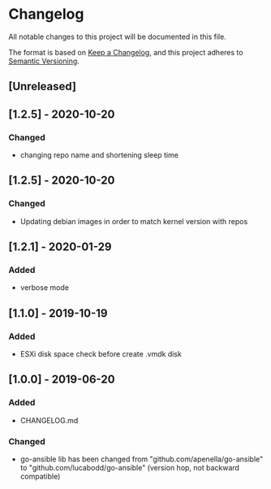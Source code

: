 # Changelog
All notable changes to this project will be documented in this file.

The format is based on [Keep a Changelog](https://keepachangelog.com/en/1.0.0/),
and this project adheres to [Semantic Versioning](https://semver.org/spec/v2.0.0.html).

## [Unreleased]

## [1.2.5] - 2020-10-20
### Changed
- changing repo name and shortening sleep time

## [1.2.5] - 2020-10-20
### Changed
- Updating debian images in order to match kernel version with repos

## [1.2.1] - 2020-01-29
### Added
- verbose mode

## [1.1.0] - 2019-10-19
### Added
- ESXi disk space check before create .vmdk disk

## [1.0.0] - 2019-06-20
### Added
- CHANGELOG.md

### Changed
- go-ansible lib has been changed from "github.com/apenella/go-ansible" to "github.com/lucabodd/go-ansible" (version hop, not backward compatible)
